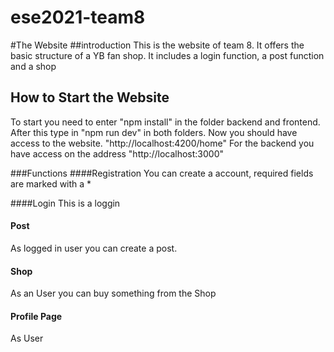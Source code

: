 # ese2021-team8
#The Website
##introduction
This is the website of team 8. It offers the basic structure of a YB fan shop.
It includes a login function, a post function and a shop

## How to Start the Website
To start you need to enter "npm install" in the folder backend and frontend.
After this type in "npm run dev" in both folders.
Now you should have access to the website. "http://localhost:4200/home"
For the backend you have access on the address "http://localhost:3000"

###Functions
####Registration
You can create a account, required fields are marked with a *

####Login 
This is a loggin

#### Post 
As logged in user you can create a post.

#### Shop 
As an User you can buy something from the Shop 

#### Profile Page 
As User 